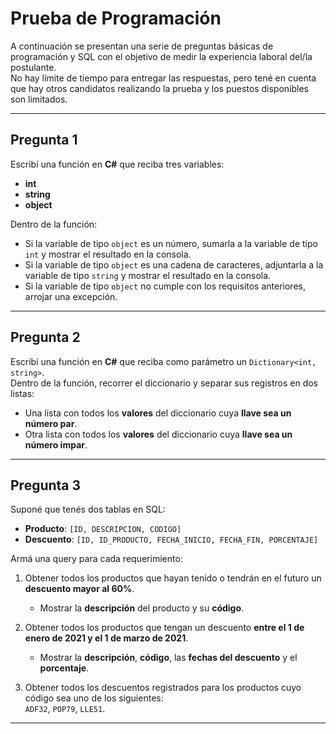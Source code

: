 # Prueba de Programación

A continuación se presentan una serie de preguntas básicas de programación y SQL con el objetivo de medir la experiencia laboral del/la postulante.  
No hay límite de tiempo para entregar las respuestas, pero tené en cuenta que hay otros candidatos realizando la prueba y los puestos disponibles son limitados.

---

## Pregunta 1

Escribí una función en **C#** que reciba tres variables:  
- **int**  
- **string**  
- **object**

Dentro de la función:

- Si la variable de tipo `object` es un número, sumarla a la variable de tipo `int` y mostrar el resultado en la consola.  
- Si la variable de tipo `object` es una cadena de caracteres, adjuntarla a la variable de tipo `string` y mostrar el resultado en la consola.  
- Si la variable de tipo `object` no cumple con los requisitos anteriores, arrojar una excepción.

---

## Pregunta 2

Escribí una función en **C#** que reciba como parámetro un `Dictionary<int, string>`.  
Dentro de la función, recorrer el diccionario y separar sus registros en dos listas:

- Una lista con todos los **valores** del diccionario cuya **llave sea un número par**.  
- Otra lista con todos los **valores** del diccionario cuya **llave sea un número impar**.

---

## Pregunta 3

Suponé que tenés dos tablas en SQL:

- **Producto**: `[ID, DESCRIPCION, CODIGO]`  
- **Descuento**: `[ID, ID_PRODUCTO, FECHA_INICIO, FECHA_FIN, PORCENTAJE]`

Armá una query para cada requerimiento:

1. Obtener todos los productos que hayan tenido o tendrán en el futuro un **descuento mayor al 60%**.  
   - Mostrar la **descripción** del producto y su **código**.

2. Obtener todos los productos que tengan un descuento **entre el 1 de enero de 2021 y el 1 de marzo de 2021**.  
   - Mostrar la **descripción**, **código**, las **fechas del descuento** y el **porcentaje**.

3. Obtener todos los descuentos registrados para los productos cuyo código sea uno de los siguientes:  
   `ADF32`, `POP79`, `LLE51`.

---
